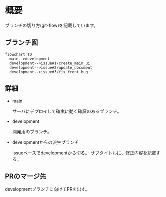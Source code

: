 # 概要

ブランチの切り方(git-flow)を記載しています。

## ブランチ図

```mermaid
flowchart TD
  main-->development
  development-->issue#1/create_main_ui
  development-->issue#2/update_document
  development-->issue#3/fix_front_bug
```

## 詳細

* main

    サーバにデプロイして確実に動く確証のあるブランチ。

* development

    開発用のブランチ。

* developmentからの派生ブランチ

    Issueベースでdevelopmentから切る。
    サブタイトルに、修正内容を記載する。

## PRのマージ先

developmentブランチに向けてPRを出す。
